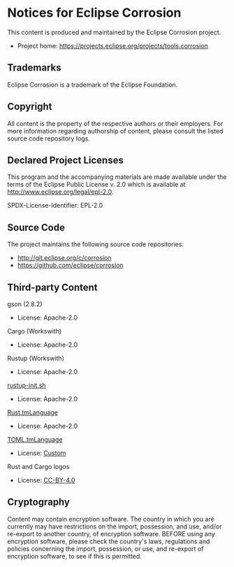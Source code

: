 # Notices for Eclipse Corrosion

This content is produced and maintained by the Eclipse Corrosion project.

* Project home: https://projects.eclipse.org/projects/tools.corrosion

## Trademarks

Eclipse Corrosion is a trademark of the Eclipse Foundation.

## Copyright

All content is the property of the respective authors or their employers. For
more information regarding authorship of content, please consult the listed
source code repository logs.

## Declared Project Licenses

This program and the accompanying materials are made available under the terms
of the Eclipse Public License v. 2.0 which is available at
http://www.eclipse.org/legal/epl-2.0.

SPDX-License-Identifier: EPL-2.0

## Source Code

The project maintains the following source code repositories:

* http://git.eclipse.org/c/corrosion
* https://github.com/eclipse/corrosion

## Third-party Content

gson (2.8.2)
* License: Apache-2.0

Cargo (Workswith)
* License: Apache-2.0

Rustup (Workswith)
* License: Apache-2.0

[rustup-init.sh](https://github.com/rust-lang-nursery/rustup.rs/blob/d93c1c83994ae6046a3d9fc0b8f88aed99bacab9/rustup-init.sh)
* License: Apache-2.0

[Rust.tmLanguage](https://github.com/defuz/sublimate/blob/5c782e6fcd7942e05716143296ae0e928182456e/packages/Rust/Rust.tmLanguage)
* License: Apache-2.0

[TOML.tmLanguage](https://github.com/LucasBullen/corrosion/commit/c2b13af2e08622c177df4b12e48c47a61de01e69)
* License: [Custom](https://github.com/textmate/toml.tmbundle/blob/37c532ae892d2af2da76e05918af673efc1111a6/README.mdown)

Rust and Cargo logos
* License: [CC-BY-4.0](https://www.rust-lang.org/en-US/legal.html)

## Cryptography

Content may contain encryption software. The country in which you are currently
may have restrictions on the import, possession, and use, and/or re-export to
another country, of encryption software. BEFORE using any encryption software,
please check the country's laws, regulations and policies concerning the import,
possession, or use, and re-export of encryption software, to see if this is
permitted.